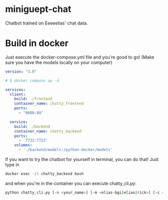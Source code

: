 # miniguept-chat
Chatbot trained on Eeeeelias' chat data.

# Build in docker

Just execute the docker-compose.yml file and you're good to go!
(Make sure you have the models locally on your computer)

```yaml
version: "3.8"

# $ docker compose up -d

services:
  client:
    build: ./frontend
    container_name: chatty_frontend
    ports:
      - "8080:80"

  service:
    build: ./backend
    container_name: chatty_backend
    ports:
      - '7722:7722'
    volumes:
      - './backend/models:/python-docker/models'
```

If you want to try the chatbot for yourself in terminal, you can do that! Just type in
```bash
docker exec -it chatty_backend bash
```
and when you're in the container you can execute chatty_cli.py:
```bash
python chatty_cli.py [-n <your_name>] [-m <elias-bgi|elias|rick>] [-c <context>] [-k <color>]
```
